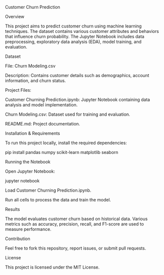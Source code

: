 Customer Churn Prediction

Overview

This project aims to predict customer churn using machine learning techniques. The dataset contains various customer attributes and behaviors that influence churn probability. The Jupyter Notebook includes data preprocessing, exploratory data analysis (EDA), model training, and evaluation.

Dataset

File: Churn Modeling.csv

Description: Contains customer details such as demographics, account information, and churn status.


Project Files:

Customer Churning Prediction.ipynb: Jupyter Notebook containing data analysis and model implementation.

Churn Modeling.csv: Dataset used for training and evaluation.

README.md: Project documentation.

Installation & Requirements

To run this project locally, install the required dependencies:

pip install pandas numpy scikit-learn matplotlib seaborn

Running the Notebook

Open Jupyter Notebook:

jupyter notebook

Load Customer Churning Prediction.ipynb.

Run all cells to process the data and train the model.

Results

The model evaluates customer churn based on historical data. Various metrics such as accuracy, precision, recall, and F1-score are used to measure performance.

Contribution

Feel free to fork this repository, report issues, or submit pull requests.

License

This project is licensed under the MIT License.

